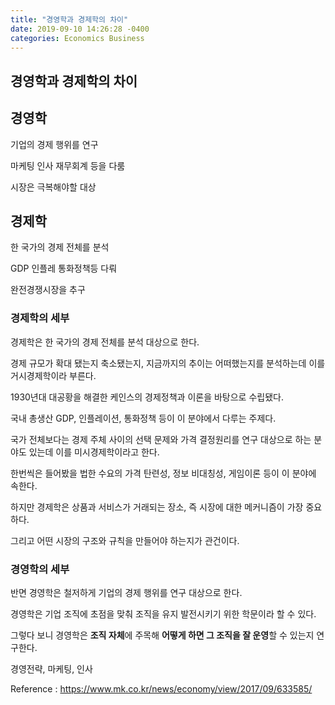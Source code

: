 ```yaml
---
title: "경영학과 경제학의 차이"
date: 2019-09-10 14:26:28 -0400
categories: Economics Business
---
```


## 경영학과 경제학의 차이 

## 경영학 


기업의 경제 행위를 연구

마케팅 인사 재무회계 등을 다룸 

시장은 극복해야할 대상

## 경제학

한 국가의 경제 전체를 분석

GDP 인플레 통화정책등  다뤄

완전경쟁시장을 추구


### 경제학의 세부 
경제학은 한 국가의 경제 전체를 분석 대상으로 한다.

경제 규모가 확대 됐는지 축소됐는지, 지금까지의 추이는 어떠했는지를 분석하는데 이를 거시경제학이라 부른다.

1930년대 대공황을 해결한 케인스의 경제정책과 이론을 바탕으로 수립됐다.

국내 총생산 GDP, 인플레이션, 통화정책 등이 이 분야에서 다루는 주제다.

국가 전체보다는 경제 주체 사이의 선택 문제와 가격 결정원리를 연구 대상으로 하는 분야도 있는데 이를 미시경제학이라고 한다. 

한번씩은 들어봤을 법한 수요의 가격 탄련성, 정보 비대칭성, 게임이론 등이 이 분야에 속한다.

하지만 경제학은 상품과 서비스가 거래되는 장소, 즉 시장에 대한 메커니즘이 가장 중요하다. 

그리고 어떤 시장의 구조와 규칙을 만들어야 하는지가 관건이다.

### 경영학의 세부

반면 경영학은 철저하게 기업의 경제 행위를 연구 대상으로 한다. 

경영학은 기업 조직에 초점을 맞춰 조직을 유지 발전시키기 위한 학문이라 할 수 있다.

그렇다 보니 경영학은 **조직 자체**에 주목해 **어떻게 하면 그 조직을 잘 운영**할 수 있는지 연구한다.

경영전략, 마케팅, 인사 




Reference : https://www.mk.co.kr/news/economy/view/2017/09/633585/

